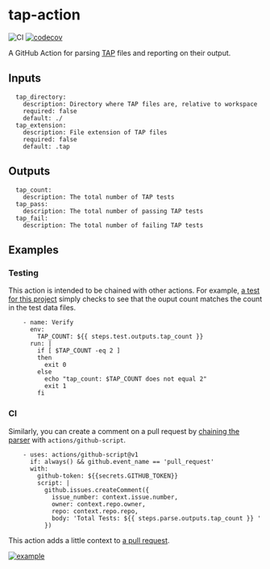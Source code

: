 # tap-action
![CI](https://github.com/Coderlane/tap-action/workflows/CI/badge.svg)
[![codecov](https://codecov.io/gh/Coderlane/tap-action/branch/master/graph/badge.svg?token=79MvETiYmF)](https://codecov.io/gh/Coderlane/tap-action)

A GitHub Action for parsing [TAP](https://testanything.org/) files and reporting on their output.

## Inputs

```
  tap_directory:
    description: Directory where TAP files are, relative to workspace
    required: false
    default: ./
  tap_extension:
    description: File extension of TAP files
    required: false
    default: .tap
```

## Outputs

```
  tap_count:
    description: The total number of TAP tests
  tap_pass:
    description: The total number of passing TAP tests
  tap_fail:
    description: The total number of failing TAP tests
```

## Examples

### Testing

This action is intended to be chained with other actions. For example, [a test for this project](https://github.com/Coderlane/tap-action/blob/master/.github/workflows/ci.yml) simply checks to see that the ouput count matches the count in the test data files.

```
    - name: Verify
      env:
        TAP_COUNT: ${{ steps.test.outputs.tap_count }}
      run: |
        if [ $TAP_COUNT -eq 2 ]
        then
          exit 0
        else
          echo "tap_count: $TAP_COUNT does not equal 2"
          exit 1
        fi
```

### CI

Similarly, you can create a comment on a pull request by [chaining the parser](https://github.com/Coderlane/c-tap-test/blob/master/.github/workflows/ci.yml) with `actions/github-script`.
```
    - uses: actions/github-script@v1
      if: always() && github.event_name == 'pull_request'
      with:
        github-token: ${{secrets.GITHUB_TOKEN}}
        script: |
          github.issues.createComment({
            issue_number: context.issue.number,
            owner: context.repo.owner,
            repo: context.repo.repo,
            body: 'Total Tests: ${{ steps.parse.outputs.tap_count }} '
          })
```

This action adds a little context to [a pull request](https://github.com/Coderlane/c-tap-test/pull/2).

[![example](https://i.imgur.com/ANka0uk.png)](https://github.com/Coderlane/c-tap-test/pull/2)
